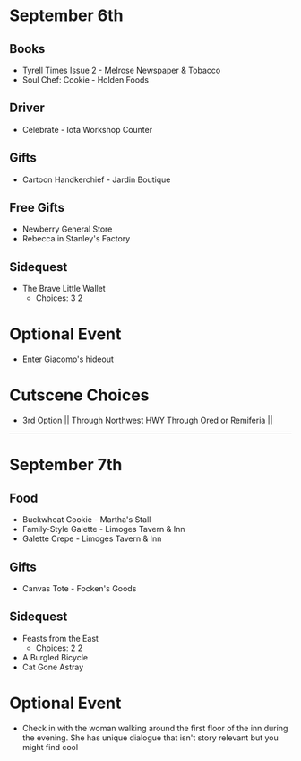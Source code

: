 # September 6th
## Books
- Tyrell Times Issue 2 - Melrose Newspaper & Tobacco
- Soul Chef: Cookie - Holden Foods
## Driver
- Celebrate - Iota Workshop Counter
## Gifts
- Cartoon Handkerchief - Jardin Boutique
## Free Gifts
- Newberry General Store
- Rebecca in Stanley's Factory
## Sidequest
- The Brave Little Wallet
  - Choices: 3 2
# Optional Event
- Enter Giacomo's hideout
# Cutscene Choices
- 3rd Option || Through Northwest HWY Through Ored or Remiferia ||
----------------------------------------------------------------------------------
# September 7th
## Food
- Buckwheat Cookie - Martha's Stall
- Family-Style Galette - Limoges Tavern & Inn
- Galette Crepe - Limoges Tavern & Inn
## Gifts
- Canvas Tote - Focken's Goods
## Sidequest
- Feasts from the East
  - Choices: 2 2
- A Burgled Bicycle
- Cat Gone Astray
# Optional Event
- Check in with the woman walking around the first floor of the inn during the evening. She has unique dialogue that isn't story relevant but you might find cool